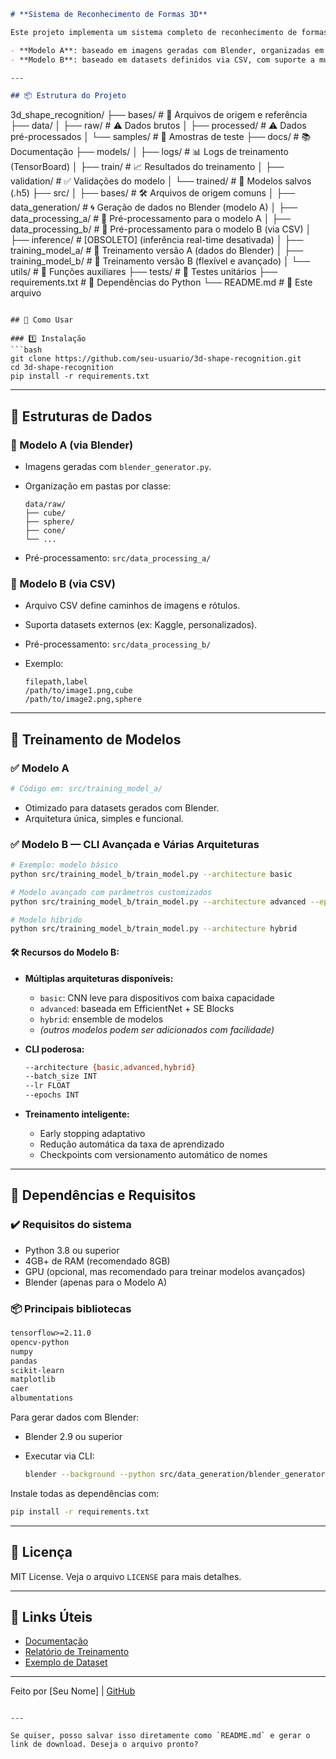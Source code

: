
```markdown
# **Sistema de Reconhecimento de Formas 3D**

Este projeto implementa um sistema completo de reconhecimento de formas geométricas 3D com **visão computacional** e **deep learning**. São disponibiladas **duas versões distintas** de pipeline de dados e modelo:

- **Modelo A**: baseado em imagens geradas com Blender, organizadas em pastas por classe.
- **Modelo B**: baseado em datasets definidos via CSV, com suporte a múltiplas arquiteturas e datasets externos.

---

## 📦 Estrutura do Projeto
```

3d\_shape\_recognition/
├── bases/                       # 📂 Arquivos de origem e referência
├── data/
│   ├── raw/                     # ⚠️ Dados brutos
│   ├── processed/               # ⚠️ Dados pré-processados
│   └── samples/                 # 📸 Amostras de teste
├── docs/                        # 📚 Documentação
├── models/
│   ├── logs/                    # 📊 Logs de treinamento (TensorBoard)
│   ├── train/                   # 📈 Resultados do treinamento
│   ├── validation/              # ✅ Validações do modelo
│   └── trained/                 # 🧠 Modelos salvos (.h5)
├── src/
│   ├── bases/                   # 🛠️ Arquivos de origem comuns
│   ├── data\_generation/         # 🌀 Geração de dados no Blender (modelo A)
│   ├── data\_processing\_a/       # 🔄 Pré-processamento para o modelo A
│   ├── data\_processing\_b/       # 🔄 Pré-processamento para o modelo B (via CSV)
│   ├── inference/               # \[OBSOLETO] (inferência real-time desativada)
│   ├── training\_model\_a/        # 🧠 Treinamento versão A (dados do Blender)
│   ├── training\_model\_b/        # 🧠 Treinamento versão B (flexível e avançado)
│   └── utils/                   # 🧩 Funções auxiliares
├── tests/                       # 🧪 Testes unitários
├── requirements.txt             # 📜 Dependências do Python
└── README.md                    # 📘 Este arquivo

````

## 🚀 Como Usar

### 1️⃣ Instalação
```bash
git clone https://github.com/seu-usuario/3d-shape-recognition.git
cd 3d-shape-recognition
pip install -r requirements.txt
````

---

## 🧩 Estruturas de Dados

### 📁 Modelo A (via Blender)

* Imagens geradas com `blender_generator.py`.
* Organização em pastas por classe:

  ```
  data/raw/
  ├── cube/
  ├── sphere/
  ├── cone/
  └── ...
  ```
* Pré-processamento: `src/data_processing_a/`

### 📄 Modelo B (via CSV)

* Arquivo CSV define caminhos de imagens e rótulos.
* Suporta datasets externos (ex: Kaggle, personalizados).
* Pré-processamento: `src/data_processing_b/`
* Exemplo:

  ```csv
  filepath,label
  /path/to/image1.png,cube
  /path/to/image2.png,sphere
  ```

---

## 🧠 Treinamento de Modelos

### ✅ Modelo A

```python
# Código em: src/training_model_a/
```

* Otimizado para datasets gerados com Blender.
* Arquitetura única, simples e funcional.

### ✅ Modelo B — CLI Avançada e Várias Arquiteturas

```bash
# Exemplo: modelo básico
python src/training_model_b/train_model.py --architecture basic

# Modelo avançado com parâmetros customizados
python src/training_model_b/train_model.py --architecture advanced --epochs 50 --batch_size 64 --lr 0.001

# Modelo híbrido
python src/training_model_b/train_model.py --architecture hybrid
```

#### 🛠 Recursos do Modelo B:

* **Múltiplas arquiteturas disponíveis:**

  * `basic`: CNN leve para dispositivos com baixa capacidade
  * `advanced`: baseada em EfficientNet + SE Blocks
  * `hybrid`: ensemble de modelos
  * *(outros modelos podem ser adicionados com facilidade)*
* **CLI poderosa:**

  ```bash
  --architecture {basic,advanced,hybrid}
  --batch_size INT
  --lr FLOAT
  --epochs INT
  ```
* **Treinamento inteligente:**

  * Early stopping adaptativo
  * Redução automática da taxa de aprendizado
  * Checkpoints com versionamento automático de nomes

---

## 🔧 Dependências e Requisitos

### ✔️ Requisitos do sistema

* Python 3.8 ou superior
* 4GB+ de RAM (recomendado 8GB)
* GPU (opcional, mas recomendado para treinar modelos avançados)
* Blender (apenas para o Modelo A)

### 📦 Principais bibliotecas

```txt
tensorflow>=2.11.0
opencv-python
numpy
pandas
scikit-learn
matplotlib
caer
albumentations
```

Para gerar dados com Blender:

* Blender 2.9 ou superior
* Executar via CLI:

  ```bash
  blender --background --python src/data_generation/blender_generator.py
  ```

Instale todas as dependências com:

```bash
pip install -r requirements.txt
```

---

## 📜 Licença

MIT License. Veja o arquivo `LICENSE` para mais detalhes.

---

## 📎 Links Úteis

* [Documentação](docs/)
* [Relatório de Treinamento](docs/training_report.md)
* [Exemplo de Dataset](https://www.kaggle.com/...)

---

Feito por \[Seu Nome] | [GitHub](https://github.com/seu-usuario)

```

---

Se quiser, posso salvar isso diretamente como `README.md` e gerar o link de download. Deseja o arquivo pronto?
```
